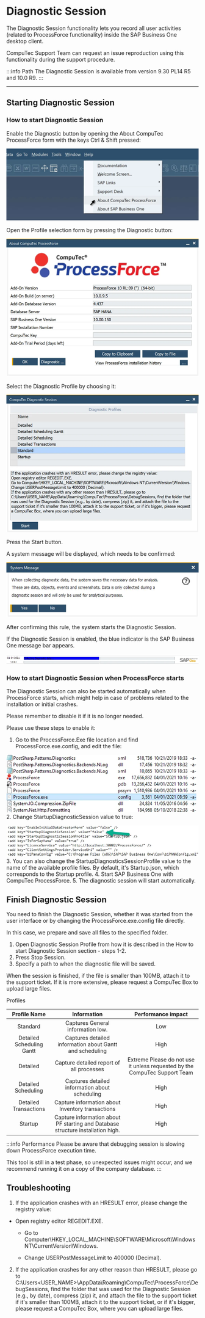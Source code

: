 # Diagnostic Session

The Diagnostic Session functionality lets you record all user activities (related to ProcessForce functionality) inside the SAP Business One desktop client.

CompuTec Support Team can request an issue reproduction using this functionality during the support procedure.

:::info Path
The Diagnostic Session is available from version 9.30 PL14 R5 and 10.0 R9.
:::

---

## Starting Diagnostic Session

### How to start Diagnostic Session

Enable the Diagnostic button by opening the About CompuTec ProcessForce form with the keys Ctrl & Shift pressed:

![Top Menu Help](./media/top-menu-help.webp)

Open the Profile selection form by pressing the Diagnostic button:

![About ProcessForce](./media/about-computec-processforce.webp)

Select the Diagnostic Profile by choosing it:

![Diagnostic Session Profile](./media/diagnostic-session-profile.webp)

Press the Start button.

A system message will be displayed, which needs to be confirmed:

![System message](./media/system-message.webp)

After confirming this rule, the system starts the Diagnostic Session.

If the Diagnostic Session is enabled, the blue indicator is the SAP Business One message bar appears.

![Message Bar](./media/message-bar.webp)

### How to start Diagnostic Session when ProcessForce starts

The Diagnostic Session can also be started automatically when ProcessForce starts, which might help in case of problems related to the installation or initial crashes.

Please remember to disable it if it is no longer needed.

Please use these steps to enable it:

1. Go to the ProcessForce.Exe file location and find ProcessForce.exe.config, and edit the file:

![ProcessForce Folder](./media/processforce-folder.webp) 2. Change StartupDiagnosticSession value to true:

![ProcessForce exe](./media/processforce-exe-config.webp) 3. You can also change the StartupDiagnosticsSessionProfile value to the name of the available profile files. By default, it's Startup.json, which corresponds to the Startup profile. 4. Start SAP Business One with CompuTec ProcessForce. 5. The diagnostic session will start automatically.

## Finish Diagnostic Session

You need to finish the Diagnostic Session, whether it was started from the user interface or by changing the ProcessForce.exe.config file directly.

In this case, we prepare and save all files to the specified folder.

1. Open Diagnostic Session Profile from how it is described in the How to start Diagnostic Session section - steps 1-2.
2. Press Stop Session.
3. Specify a path to when the diagnostic file will be saved.

When the session is finished, if the file is smaller than 100MB, attach it to the support ticket. If it is more extensive, please request a CompuTec Box to upload large files.

Profiles

|       Profile Name        |                                   Information                                   |                             Performance impact                             |
| :-----------------------: | :-----------------------------------------------------------------------------: | :------------------------------------------------------------------------: |
|         Standard          |                        Captures General information low.                        |                                    Low                                     |
| Detailed Scheduling Gantt |            Captures detailed information about Gantt and scheduling             |                                    High                                    |
|         Detailed          |                    Capture detailed report of all processes                     | Extreme Please do not use it unless requested by the CompuTec Support Team |
|    Detailed Scheduling    |                 Captures detailed information about scheduling                  |                                    High                                    |
|   Detailed Transactions   |                Capture information about Inventory transactions                 |                                    High                                    |
|          Startup          | Capture information about PF starting and Database structure installation high. |                                    High                                    |

:::info Performance
Please be aware that debugging session is slowing down ProcessForce execution time.

This tool is still in a test phase, so unexpected issues might occur, and we recommend running it on a copy of the company database.
:::

## Troubleshooting

1. If the application crashes with an HRESULT error, please change the registry value:

- Open registry editor REGEDIT.EXE.

  - Go to Computer\HKEY_LOCAL_MACHINE\SOFTWARE\Microsoft\Windows NT\CurrentVersion\Windows.

  - Change USERPostMessageLimit to 400000 (Decimal).

2. If the application crashes for any other reason than HRESULT, please go to C:\Users\<USER_NAME>\AppData\Roaming\CompuTec\ProcessForce\DebugSessions, find the folder that was used for the Diagnostic Session (e.g., by date), compress (zip) it, and attach the file to the support ticket if it's smaller than 100MB, attach it to the support ticket, or if it's bigger, please request a CompuTec Box, where you can upload large files.
